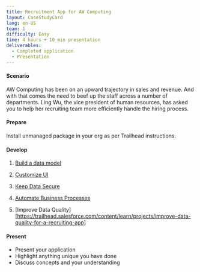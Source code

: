 ```yaml
---
title: Recruitment App for AW Computing
layout: CaseStudyCard
lang: en-US
team: 1
difficulty: Easy
time: 4 hours + 10 min presentation
deliverables:
  - Completed application
  - Presentation
---
```


#### Scenario

AW Computing has been on an upward trajectory in sales and revenue. And with that comes the need to beef up the staff across a number of departments. Ling Wu, the vice president of human resources, has asked you to help her recruiting team more efficiently handle the hiring process.

#### Prepare

Install unmanaged package in your org as per Trailhead instructions.

#### Develop

1. [Build a data model](https://trailhead.salesforce.com/content/learn/projects/build-a-data-model-for-a-recruiting-app)

2. [Customize UI](https://trailhead.salesforce.com/content/learn/projects/customize-the-ui-for-a-recruiting-app)

3. [Keep Data Secure](https://trailhead.salesforce.com/content/learn/projects/keep-data-secure-in-a-recruiting-app)

4. [Automate Business Processes](https://trailhead.salesforce.com/content/learn/projects/automate-business-processes-recruiting-app)

5. [Improve Data Quality][https://trailhead.salesforce.com/content/learn/projects/improve-data-quality-for-a-recruiting-app]

#### Present

- Present your application
- Highlight anything unique you have done
- Discuss concepts and your understanding
